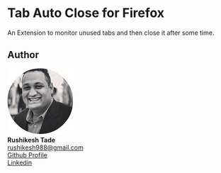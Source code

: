 # Tab Auto Close for Firefox 
An Extension to monitor unused tabs and then close it after some time.



## Author 
![Rushikesh's Profile Image](https://github.com/rushikesh988/RushikeshTade/blob/master/rushi_round.jpg "Profile Image") 
</br>
**Rushikesh Tade** </br>
[rushikesh988@gmail.com](mailto:rushikesh988@gmail.com) </br>
[Github Profile](https://github.com/rushikesh988) </br>
[Linkedin](https://www.linkedin.com/in/rushikesh988/) </br>
